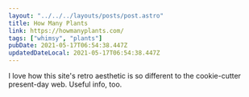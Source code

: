 ```yaml
---
layout: "../../../layouts/posts/post.astro"
title: How Many Plants
link: https://howmanyplants.com/
tags: ["whimsy", "plants"]
pubDate: 2021-05-17T06:54:38.447Z
updatedDateLocal: 2021-05-17T06:54:38.447Z
---
```


I love how this site's retro aesthetic is so different to the cookie-cutter present-day web. Useful info, too.
